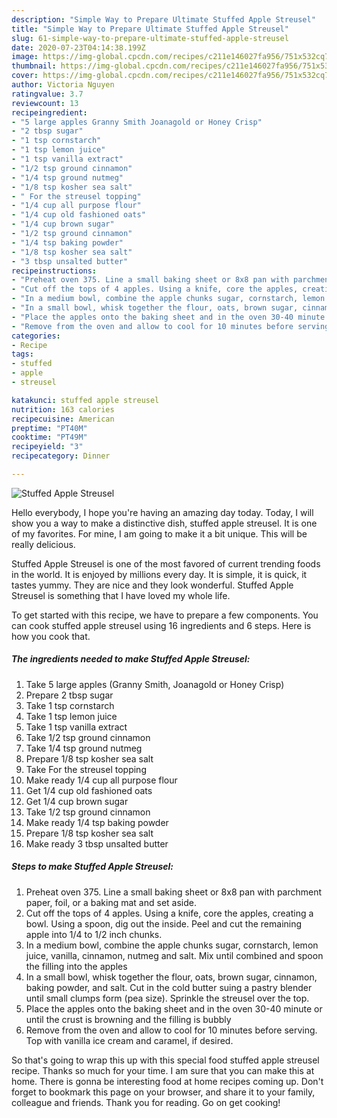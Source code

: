 ```yaml
---
description: "Simple Way to Prepare Ultimate Stuffed Apple Streusel"
title: "Simple Way to Prepare Ultimate Stuffed Apple Streusel"
slug: 61-simple-way-to-prepare-ultimate-stuffed-apple-streusel
date: 2020-07-23T04:14:38.199Z
image: https://img-global.cpcdn.com/recipes/c211e146027fa956/751x532cq70/stuffed-apple-streusel-recipe-main-photo.jpg
thumbnail: https://img-global.cpcdn.com/recipes/c211e146027fa956/751x532cq70/stuffed-apple-streusel-recipe-main-photo.jpg
cover: https://img-global.cpcdn.com/recipes/c211e146027fa956/751x532cq70/stuffed-apple-streusel-recipe-main-photo.jpg
author: Victoria Nguyen
ratingvalue: 3.7
reviewcount: 13
recipeingredient:
- "5 large apples Granny Smith Joanagold or Honey Crisp"
- "2 tbsp sugar"
- "1 tsp cornstarch"
- "1 tsp lemon juice"
- "1 tsp vanilla extract"
- "1/2 tsp ground cinnamon"
- "1/4 tsp ground nutmeg"
- "1/8 tsp kosher sea salt"
- " For the streusel topping"
- "1/4 cup all purpose flour"
- "1/4 cup old fashioned oats"
- "1/4 cup brown sugar"
- "1/2 tsp ground cinnamon"
- "1/4 tsp baking powder"
- "1/8 tsp kosher sea salt"
- "3 tbsp unsalted butter"
recipeinstructions:
- "Preheat oven 375. Line a small baking sheet or 8x8 pan with parchment paper, foil, or a baking mat and set aside."
- "Cut off the tops of 4 apples. Using a knife, core the apples, creating a bowl. Using a spoon, dig out the inside. Peel and cut the remaining apple into 1/4 to 1/2 inch chunks."
- "In a medium bowl, combine the apple chunks sugar, cornstarch, lemon juice, vanilla, cinnamon, nutmeg and salt. Mix until combined and spoon the filling into the apples"
- "In a small bowl, whisk together the flour, oats, brown sugar, cinnamon, baking powder, and salt. Cut in the cold butter suing a pastry blender until small clumps form (pea size). Sprinkle the streusel over the top."
- "Place the apples onto the baking sheet and in the oven 30-40 minute or until the crust is browning and the filling is bubbly"
- "Remove from the oven and allow to cool for 10 minutes before serving. Top with vanilla ice cream and caramel, if desired."
categories:
- Recipe
tags:
- stuffed
- apple
- streusel

katakunci: stuffed apple streusel 
nutrition: 163 calories
recipecuisine: American
preptime: "PT40M"
cooktime: "PT49M"
recipeyield: "3"
recipecategory: Dinner

---
```



![Stuffed Apple Streusel](https://img-global.cpcdn.com/recipes/c211e146027fa956/751x532cq70/stuffed-apple-streusel-recipe-main-photo.jpg)

Hello everybody, I hope you're having an amazing day today. Today, I will show you a way to make a distinctive dish, stuffed apple streusel. It is one of my favorites. For mine, I am going to make it a bit unique. This will be really delicious.

Stuffed Apple Streusel is one of the most favored of current trending foods in the world. It is enjoyed by millions every day. It is simple, it is quick, it tastes yummy. They are nice and they look wonderful. Stuffed Apple Streusel is something that I have loved my whole life.




To get started with this recipe, we have to prepare a few components. You can cook stuffed apple streusel using 16 ingredients and 6 steps. Here is how you cook that.

##### The ingredients needed to make Stuffed Apple Streusel:

1. Take 5 large apples (Granny Smith, Joanagold or Honey Crisp)
1. Prepare 2 tbsp sugar
1. Take 1 tsp cornstarch
1. Take 1 tsp lemon juice
1. Take 1 tsp vanilla extract
1. Take 1/2 tsp ground cinnamon
1. Take 1/4 tsp ground nutmeg
1. Prepare 1/8 tsp kosher sea salt
1. Take  For the streusel topping
1. Make ready 1/4 cup all purpose flour
1. Get 1/4 cup old fashioned oats
1. Get 1/4 cup brown sugar
1. Take 1/2 tsp ground cinnamon
1. Make ready 1/4 tsp baking powder
1. Prepare 1/8 tsp kosher sea salt
1. Make ready 3 tbsp unsalted butter




##### Steps to make Stuffed Apple Streusel:

1. Preheat oven 375. Line a small baking sheet or 8x8 pan with parchment paper, foil, or a baking mat and set aside.
1. Cut off the tops of 4 apples. Using a knife, core the apples, creating a bowl. Using a spoon, dig out the inside. Peel and cut the remaining apple into 1/4 to 1/2 inch chunks.
1. In a medium bowl, combine the apple chunks sugar, cornstarch, lemon juice, vanilla, cinnamon, nutmeg and salt. Mix until combined and spoon the filling into the apples
1. In a small bowl, whisk together the flour, oats, brown sugar, cinnamon, baking powder, and salt. Cut in the cold butter suing a pastry blender until small clumps form (pea size). Sprinkle the streusel over the top.
1. Place the apples onto the baking sheet and in the oven 30-40 minute or until the crust is browning and the filling is bubbly
1. Remove from the oven and allow to cool for 10 minutes before serving. Top with vanilla ice cream and caramel, if desired.




So that's going to wrap this up with this special food stuffed apple streusel recipe. Thanks so much for your time. I am sure that you can make this at home. There is gonna be interesting food at home recipes coming up. Don't forget to bookmark this page on your browser, and share it to your family, colleague and friends. Thank you for reading. Go on get cooking!
